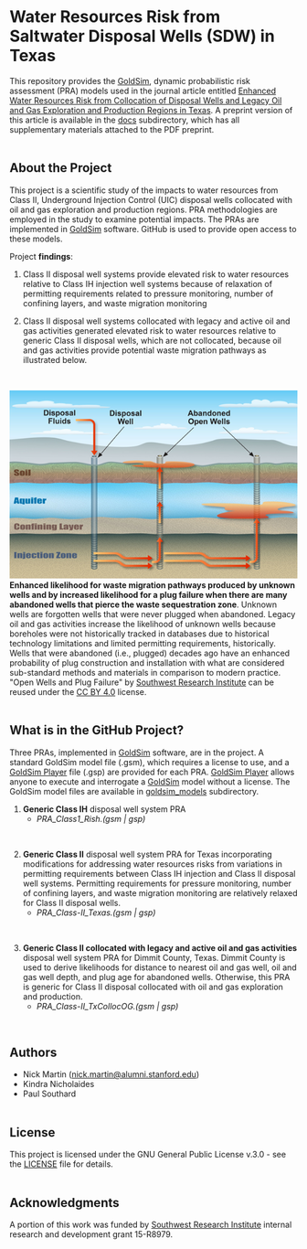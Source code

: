 # Water Resources Risk from Saltwater Disposal Wells (SDW) in Texas

This repository provides the [GoldSim](https://www.goldsim.com/Web/Home/), dynamic probabilistic risk assessment (PRA) models used in the journal article entitled [Enhanced Water Resources Risk from Collocation of Disposal Wells and Legacy Oil and Gas Exploration and Production Regions in Texas](https://onlinelibrary.wiley.com/doi/10.1111/1752-1688.13048). A preprint version of this article is available in the [docs](https://github.com/nmartin198/class_II_UIC_PRA/tree/main/docs) subdirectory, which has all supplementary materials attached to the PDF preprint. 
<br>
<br>


## About the Project

This project is a scientific study of the impacts to water resources from Class II, Underground Injection Control (UIC) disposal wells collocated with oil and gas exploration and production regions. PRA methodologies are employed in the study to examine potential impacts. The PRAs are implemented in [GoldSim](https://www.goldsim.com/Web/Home/) software. GitHub is used to provide open access to these models.

Project **findings**:

1. Class II disposal well systems provide elevated risk to water resources relative to Class IH injection well systems because of relaxation of permitting requirements related to pressure monitoring, number of confining layers, and waste migration monitoring
2. Class II disposal well systems collocated with legacy and active oil and gas activities generated elevated risk to water resources relative to generic Class II disposal wells, which are not collocated, because oil and gas activities provide potential waste migration pathways as illustrated below.

   <br>

![Migration Pathways from Oil and Gas Activities](./images/MigrationPaths_OGAreas.png)  <br>
**Enhanced likelihood for waste migration pathways produced by unknown wells and by increased likelihood for a plug failure when there are many abandoned wells that pierce the waste sequestration zone**. Unknown wells are forgotten wells that were never plugged when abandoned. Legacy oil and gas activities increase the likelihood of unknown wells because boreholes were not historically tracked in databases due to historical technology limitations and limited permitting requirements, historically. Wells that were abandoned (i.e., plugged) decades ago have an enhanced probability of plug construction and installation with what are considered sub-standard methods and materials in comparison to modern practice. "Open Wells and Plug Failure" by [Southwest Research Institute](https://www.swri.org/industries/earth-science) can be reused under the [CC BY 4.0](https://creativecommons.org/licenses/by/4.0/legalcode) license.  <br>
  <br>


## What is in the GitHub Project?

Three PRAs, implemented in [GoldSim](https://www.goldsim.com/Web/Home/) software, are in the project. A standard GoldSim model file (.gsm), which requires a license to use, and a [GoldSim Player](https://www.goldsim.com/Web/Products/GoldSimPlayer/) file (.gsp) are provided for each PRA. [GoldSim Player](https://www.goldsim.com/Web/Products/GoldSimPlayer/) allows anyone to execute and interrogate a [GoldSim](https://www.goldsim.com/Web/Home/) model without a license. The GoldSim model files are available in [goldsim_models](https://github.com/nmartin198/class_II_UIC_PRA/tree/main/goldsim_models) subdirectory.  


1. **Generic Class IH** disposal well system PRA
    - *PRA_Class1_Rish.(gsm | gsp)*  <br>
<br>

2. **Generic Class II** disposal well system PRA for Texas incorporating modifications for addressing water resources risks from variations in permitting requirements between Class IH injection and Class II disposal well systems. Permitting requirements for pressure monitoring, number of confining layers, and waste migration monitoring are relatively relaxed for Class II disposal wells.
    - *PRA_Class-II_Texas.(gsm | gsp)*  <br>
<br>

3. **Generic Class II collocated with legacy and active oil and gas activities** disposal well system PRA for Dimmit County, Texas. Dimmit County is used to derive likelihoods for distance to nearest oil and gas well, oil and gas well depth, and plug age for abandoned wells. Otherwise, this PRA is generic for Class II disposal collocated with oil and gas exploration and production.
    - *PRA_Class-II_TxCollocOG.(gsm | gsp)*  <br>
<br>


## Authors

* Nick Martin (nick.martin@alumni.stanford.edu)
* Kindra Nicholaides
* Paul Southard
  <br>
  <br>

## License

This project is licensed under the GNU General Public License v.3.0 - see the [LICENSE](LICENSE) file for details.
  <br>
  <br>
   

## Acknowledgments

A portion of this work was funded by [Southwest Research Institute](https://www.swri.org/industries/earth-science) internal research and 
development grant 15-R8979.

